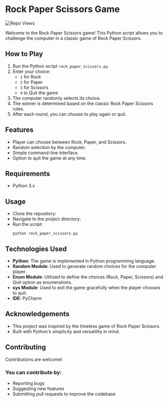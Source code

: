 # Rock Paper Scissors Game
  <div align="left">
	
![Repo Views](https://visitor-badge.laobi.icu/badge?page_id=SpencerVJones/Rock-Paper-Scissors-Console-Game)
</div>
Welcome to the Rock Paper Scissors game! This Python script allows you to challenge the computer in a classic game of Rock Paper Scissors.

## How to Play

1. Run the Python script `rock_paper_scissors.py`.
2. Enter your choice:
   - `1` for Rock
   - `2` for Paper
   - `3` for Scissors
   - `4` to Quit the game
3. The computer randomly selects its choice.
4. The winner is determined based on the classic Rock Paper Scissors rules.
5. After each round, you can choose to play again or quit.

## Features
- Player can choose between Rock, Paper, and Scissors.
- Random selection by the computer.
- Simple command-line interface.
- Option to quit the game at any time.

## Requirements
- Python 3.x

## Usage
- Clone the repository:
- Navigate to the project directory:
- Run the script:
  ```
  python rock_paper_scissors.py
  ```

## Technologies Used
- **Python**: The game is implemented in Python programming language.
- **Random Module**: Used to generate random choices for the computer player.
- **Enum Module**: Utilized to define the choices (Rock, Paper, Scissors) and Quit option as enumerations.
- **sys Module**: Used to exit the game gracefully when the player chooses to quit.
- **IDE:** PyCharm

## Acknowledgements
- This project was inspired by the timeless game of Rock Paper Scissors.
- Built with Python's simplicity and versatility in mind.

## Contributing
Contributions are welcome! 

### You can contribute by:
-  Reporting bugs
-  Suggesting new features
-  Submitting pull requests to improve the codebase
